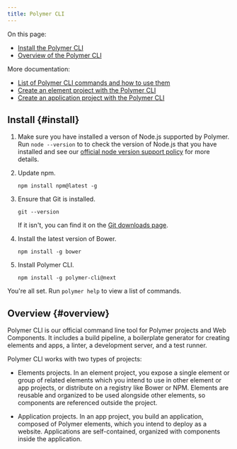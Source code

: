 ```yaml
---
title: Polymer CLI
---
```


<!-- toc -->

On this page:

* [Install the Polymer CLI](#install)
* [Overview of the Polymer CLI](#overview)

More documentation:

* [List of Polymer CLI commands and how to use them](polymer-cli-commands)
* [Create an element project with the Polymer CLI](create-element-polymer-cli)
* [Create an application project with the Polymer CLI](create-app-polymer-cli)

## Install {#install}

1.  Make sure you have installed a verson of Node.js supported by Polymer. Run `node --version` to 
to check the version of Node.js that you have installed and see our [official node version support 
policy](node-support) for more details.

1.  Update npm.

        npm install npm@latest -g

1.  Ensure that Git is installed.

        git --version

    If it isn't, you can find it on the [Git downloads page](https://git-scm.com/downloads).

1.  Install the latest version of Bower.

        npm install -g bower

1.  Install Polymer CLI.

        npm install -g polymer-cli@next

You're all set. Run `polymer help` to view a list of commands.

## Overview {#overview}

Polymer CLI is our official command line tool for Polymer projects and Web Components. It includes 
a build pipeline, a boilerplate generator for creating elements and apps, a linter, a development
server, and a test runner.

Polymer CLI works with two types of projects:

* Elements projects. In an element project, you expose a single element or group of related 
  elements which you intend to use in other element or app projects, or distribute on a registry 
  like Bower or NPM. Elements are reusable and organized to be used alongside other elements, so 
  components are referenced outside the project.

* Application projects. In an app project, you build an application, composed of Polymer elements, 
  which you intend to deploy as a website. Applications are self-contained, organized with 
  components inside the application.